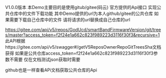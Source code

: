 V1.0.0版本
本Demo主要目的是使用gitub/gitee(码云) 官方提供的Api接口  实现公共仓库中的文件下载功能
其中Demo提供的url为本人github/gitee的公共仓库  如果需要下载自己仓库中的文件 请将请求的url替换成自己仓库的url

 https://gitee.com/api/v5/repos/GodUcd/smartBandFirmwareVersion/git/trees/master?access_token=f2f24e1a662c823f989223d3116f30f3&recursive=1
 此API根据https://gitee.com/api/v5/swagger#/getV5ReposOwnerRepoGitTreesSha文档获得
 如果是公共仓库access_token=f2f24e1a662c823f989223d3116f30f3参数不需要 仅在文档测试json获取时需要
 
 github也是一样查看APi文档获取公共仓库的Api
 
